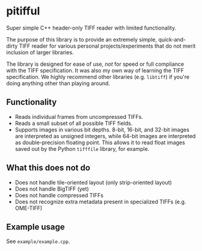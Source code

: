 # pitifful
Super simple C++ header-only TIFF reader with limited functionality.

The purpose of this library is to provide an extremely simple, quick-and-dirty TIFF reader for
various personal projects/experiments that do not merit inclusion of larger libraries.

The library is designed for ease of use, _not_ for speed or full compliance with
the TIFF specification. It was also my own way of learning the TIFF specification.
We highly recommend other libraries (e.g. `libtiff`) if you're doing anything other than playing around.

## Functionality
 - Reads individual frames from uncompressed TIFFs.
 - Reads a small subset of all possible TIFF fields.
 - Supports images in various bit depths. 8-bit, 16-bit, and 32-bit images are interpreted as unsigned integers, while 64-bit images are interpreted as double-precision floating point. This allows it to read float images saved out by the Python `tifffile` library, for example.

## What this does not do
 - Does not handle tile-oriented layout (only strip-oriented layout)
 - Does not handle BigTIFF (yet)
 - Does not handle compressed TIFFs
 - Does not recognize extra metadata present in specialized TIFFs (e.g. OME-TIFF)

## Example usage

See `example/example.cpp`.
